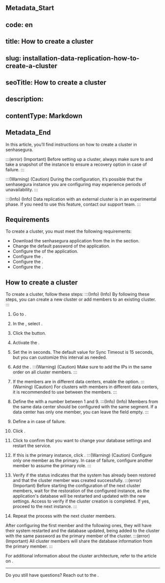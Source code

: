 ## Metadata_Start 
## code: en
## title: How to create a cluster 
## slug: installation-data-replication-how-to-create-a-cluster 
## seoTitle: How to create a cluster 
## description:  
## contentType: Markdown 
## Metadata_End
In this article, you’ll find instructions on how to create a cluster in senhasegura.


:::(error) (Important)
Before setting up a cluster, always make sure to  and take a snapshot of the instance to ensure a recovery option in case of failure.
:::

:::(Warning) (Caution)
During the configuration, it’s possible that the senhasegura instance you are configuring may experience periods of unavailability.
:::

:::(Info) (Info)
Data replication with an external cluster is in an experimental phase. If you need to use this feature, contact our support team.
:::

## Requirements

To create a cluster, you must  meet the following requirements:

* Download the senhasegura application from the  in the  section.
* Change the default password of the application.
* Configure the  of the application.
* Configure the .
* Configure the .
* Configure the .


## How to create a cluster
To create a cluster, follow these steps: 
:::(Info) (Info)
By following these steps, you can create a new cluster or add members to an existing cluster.
:::

1.  Go to .
2.  In the , select .
3.  Click the  button.
4. Activate the .
5. Set the  in seconds. The default value for Sync Timeout is 15 seconds, but you can customize this interval as needed.
6. Add the .
:::(Warning) (Caution)
  Make sure to add the IPs in the same order on all cluster members.
 :::
7. If the members are in different data centers, enable the  option.
:::(Warning) (Caution)
For clusters with members in different data centers, it is recommended to use  between the members.
::: 
8. Define the  with a number between 1 and 9.
:::(Info) (Info)
Members from the same data center should be configured with the same segment. If a data center has only one member, you can leave the  field empty.
:::
 
9. Define a  in case of failure.
10. Click .
11. Click  to confirm that you want to change your database settings and restart the service.
12. If this is the primary instance, click .
:::(Warning) (Caution)
Configure only one member as the primary. In case of failure, configure another member to assume the primary role.
:::

13. Verify if the status indicates that the system has already been restored and that the cluster member was created successfully.
:::(error) (Important)
Before starting the configuration of the next cluster members, wait for the restoration of the configured instance, as the application's database will be restarted and updated with the new settings. Access  to verify if the cluster creation is completed. If yes, proceed to the next instance.
 :::

14. Repeat the process with the next cluster members.

After configuring the first member and the following ones, they will have their system restarted and the database updated, being added to the cluster with the same password as the primary member of the cluster.
:::(error) (Important)
All cluster members will share the database information from the primary member.
:::

For additional information about the cluster architecture, refer to the article on .

* * *
Do you still have questions? Reach out to the .
